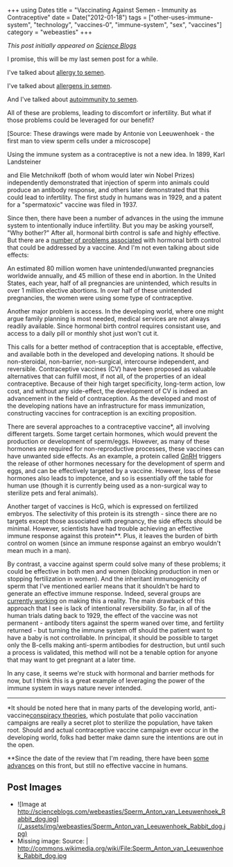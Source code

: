 +++
using Dates
title = "Vaccinating Against Semen - Immunity as Contraceptive"
date = Date("2012-01-18")
tags = ["other-uses-immune-system", "technology", "vaccines-0", "immune-system", "sex", "vaccines"]
category = "webeasties"
+++

_This post initially appeared on [Science Blogs](http://scienceblogs.com/webeasties)_

I promise, this will be my last semen post for a while.

I've talked about [allergy to semen](http://scienceblogs.com/webeasties/2011/07/allergic_to_spunk.php).

I've talked about [allergens in semen](http://scienceblogs.com/webeasties/2011/07/sexually_transmitted_allergies.php).

And I've talked about [autoimmunity to semen](http://scienceblogs.com/webeasties/2012/01/autoimmunity_to_spunk.php).

All of these are problems, leading to discomfort or infertility. But what if those problems could be leveraged for our benefit?

[Source: These drawings were made by Antonie von Leeuwenhoek - the first man to view sperm cells under a microscope]

Using the immune system as a contraceptive is not a new idea. In 1899, Karl Landsteiner

and Elie Metchnikoff (both of whom would later win Nobel Prizes) independently demonstrated that injection of sperm into animals could produce an antibody response, and others later demonstrated that this could lead to infertility. The first study in humans was in 1929, and a patent for a "spermatoxic" vaccine was filed in 1937.

Since then, there have been a number of advances in the using the immune system to intentionally induce infertility. But you may be asking yourself, "Why bother?" After all, hormonal birth control is safe and highly effective. But there are a [number of problems associated](http://www.ncbi.nlm.nih.gov/pubmed/21645164) with hormonal birth control that could be addressed by a vaccine. And I'm not even talking about side effects:

An estimated 80 million women have unintended/unwanted pregnancies worldwide annually, and 45 million of these end in abortion. In the United States, each year, half of all pregnancies are unintended, which results in over 1 million elective abortions. In over half of these unintended pregnancies, the women were using some type of contraceptive.

Another major problem is access. In the developing world, where one might argue family planning is most needed, medical services are not always readily available. Since hormonal birth control requires consistant use, and access to a daily pill or monthly shot just won't cut it.

This calls for a better method of contraception that is acceptable, effective, and available both in the developed and developing nations. It should be non-steroidal, non-barrier, non-surgical, intercourse independent, and reversible. Contraceptive vaccines (CV) have been proposed as valuable alternatives that can fulfill most, if not all, of the properties of an ideal contraceptive. Because of their high target specificity, long-term action, low cost, and without any side-effect, the development of CV is indeed an advancement in the field of contraception. As the developed and most of the developing nations have an infrastructure for mass immunization, constructing vaccines for contraception is an exciting proposition.

There are several approaches to a contraceptive vaccine*, all involving different targets. Some target certain hormones, which would prevent the production or development of sperm/eggs. However, as many of these hormones are required for non-reproductive processes, these vaccines can have unwanted side effects. As an example, a protein called  [GnRH](http://en.wikipedia.org/wiki/Gonadotropin-releasing_hormone) triggers the release of other hormones necessary for the development of sperm and eggs, and can be effectively targeted by a vaccine. However, loss of these hormones also leads to impotence, and so is essentially off the table for human use (though it is currently being used as a non-surgical way to sterilize pets and feral animals).

Another target of vaccines is HcG, which is expressed on fertilized embryos. The selectivity of this protein is its strength - since there are no targets except those associated with pregnancy, the side effects should be minimal. However, scientists have had trouble achieving an effective immune response against this protein**. Plus, it leaves the burden of birth control on women (since an immune response against an embryo wouldn't mean much in a man).

By contrast, a vaccine against sperm could solve many of these problems; it could be effective in both men and women (blocking production in men or stopping fertilization in women). And the inheritant immunogenicity of sperm that I've mentioned earlier means that it shouldn't be hard to generate an effective immune response. Indeed, several groups are [currently working](http://www.ncbi.nlm.nih.gov/pubmed?term=9080203) on making this a reality. 
The main drawback of this approach that I see is lack of intentional reversibility. So far, in all of the human trials dating back to 1929, the effect of the vaccine was not permanent - antibody titers against the sperm waned over time, and fertility returned - but turning the immune system off should the patient want to have a baby is not controllable. In principal, it should be possible to target only the B-cells making anti-sperm antibodies for destruction, but until such a process is validated, this method will not be a tenable option for anyone that may want to get pregnant at a later time.

In any case, it seems we're stuck with hormonal and barrier methods for now, but I think this is a great example of leveraging the power of the immune system in ways nature never intended.

--------------------


*It should be noted here that in many parts of the developing world, anti-vaccine[conspiracy theories](http://www.time.com/time/health/article/0,8599,1540477,00.html), which postulate that polio vaccination campaigns are really a secret plot to sterilize the population, have taken root. Should and actual contraceptive vaccine campaign ever occur in the developing world, folks had better make damn sure the intentions are out in the open.

**Since the date of the review that I'm reading, there have been [some advances](www.ncbi.nlm.nih.gov/pubmed/21272600) on this front, but still no effective vaccine in humans.

      
  

 ## Post Images

- ![Image at http://scienceblogs.com/webeasties/Sperm_Anton_van_Leeuwenhoek_Rabbit_dog.jpg](/_assets/img/webeasties/Sperm_Anton_van_Leeuwenhoek_Rabbit_dog.jpg)
- Missing image: Source: | http://commons.wikimedia.org/wiki/File:Sperm_Anton_van_Leeuwenhoek_Rabbit_dog.jpg
